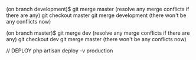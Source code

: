 (on branch development)$ git merge master
(resolve any merge conflicts if there are any)
git checkout master
git merge development (there won't be any conflicts now)

(on branch master)$ git merge dev
(resolve any merge conflicts if there are any)
git checkout dev
git merge master (there won't be any conflicts now)


// DEPLOY
php artisan deploy -v production
